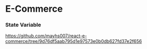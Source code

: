 # E-Commerce

### State Variable

https://github.com/mayhs007/react-e-commerce/tree/9d76df5aab795d1e97573e0b0db627fd37e2f656
